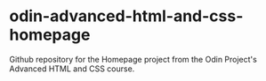 # odin-advanced-html-and-css-homepage
Github repository for the Homepage project from the Odin Project's Advanced HTML and CSS course.
